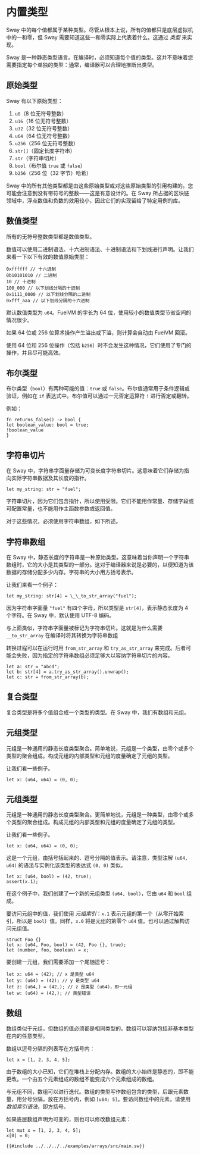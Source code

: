 # 内置类型

Sway 中的每个值都属于某种类型。尽管从根本上说，所有的值都只是底层虚拟机中的一和零，但 Sway 需要知道这些一和零实际上代表着什么。这通过 _类型_ 来实现。

<!-- This section should explain how Sway types are inferred -->
<!-- sway_types:example:start -->

Sway 是一种静态类型语言。在编译时，必须知道每个值的类型。这并不意味着您需要指定每个单独的类型：通常，编译器可以合理地推断出类型。

<!-- sway_types:example:end -->

## 原始类型

<!-- This section should list the primitive types in Sway -->
<!-- prim_types:example:start -->

Sway 有以下原始类型：

1. `u8`（8 位无符号整数）
2. `u16`（16 位无符号整数）
3. `u32`（32 位无符号整数）
4. `u64`（64 位无符号整数）
5. `u256`（256 位无符号整数）
6. `str[]`（固定长度字符串）
7. `str`（字符串切片）
8. `bool`（布尔值 `true` 或 `false`）
9. `b256`（256 位（32 字节）哈希）

Sway 中的所有其他类型都是由这些原始类型或对这些原始类型的引用构建的。您可能会注意到没有带符号的整数——这是有意设计的。在 Sway 所占据的区块链领域中，浮点数值和负数的效用较小，因此它们的实现留给了特定用例的库。

<!-- prim_types:example:end -->

## 数值类型

所有的无符号整数类型都是数值类型。

数值可以使用二进制语法、十六进制语法、十进制语法和下划线进行声明。让我们来看一下以下有效的数值原始类型：

```sway
0xffffff // 十六进制
0b10101010 // 二进制
10 // 十进制
100_000 // 以下划线分隔的十进制
0x1111_0000 // 以下划线分隔的二进制
0xfff_aaa // 以下划线分隔的十六进制
```

<!-- This section should explain the default numeric type in Sway -->
<!-- default_num:example:start -->

默认数值类型为 `u64`。FuelVM 的字长为 64 位，使用较小的数值类型节省空间的情况很少。

如果 64 位或 256 位算术操作产生溢出或下溢，则计算会自动由 FuelVM 回滚。

使用 64 位和 256 位操作（包括 `b256`）时不会发生这种情况，它们使用了专门的操作，并且尽可能高效。

<!-- default_num:example:end -->

## 布尔类型

<!-- This section should explain the `bool` type -->
<!-- bool:example:start -->

布尔类型（`bool`）有两种可能的值：`true` 或 `false`。布尔值通常用于条件逻辑或验证，例如在 `if` 表达式中。布尔值可以通过一元否定运算符 `!` 进行否定或翻转。

<!-- bool:example:end -->

例如：

```sway
fn returns_false() -> bool {
let boolean_value: bool = true;
!boolean_value
}
```

## 字符串切片

<!-- This section should explain the string type in Sway -->
<!-- str:example:start -->

在 Sway 中，字符串字面量存储为可变长度字符串切片。这意味着它们存储为指向实际字符串数据及其长度的指针。

<!-- str:example:end -->

```sway
let my_string: str = "fuel";
```

字符串切片，因为它们包含指针，所以使用受限。它们不能用作常量、存储字段或可配置常量，也不能用作主函数参数或返回值。

对于这些情况，必须使用字符串数组，如下所述。

## 字符串数组

<!-- 这一部分应该解释在 Sway 中字符串的类型 -->
<!-- str:example:start -->

在 Sway 中，静态长度的字符串是一种原始类型。这意味着当你声明一个字符串数组时，它的大小是其类型的一部分。这对于编译器来说是必要的，以便知道为该数据的存储分配多少内存。字符串的大小用方括号表示。

<!-- str:example:end -->

让我们来看一个例子：

```sway
let my_string: str[4] = \_\_to_str_array("fuel");
```

因为字符串字面量 `"fuel"` 有四个字母，所以类型是 `str[4]`，表示静态长度为 4 个字符。在 Sway 中，默认使用 UTF-8 编码。

与上面类似，字符串字面量被标记为字符串切片。这就是为什么需要 `__to_str_array` 在编译时将其转换为字符串数组

转换过程可以在运行时用 `from_str_array` 和 `try_as_str_array` 来完成。后者可能会失败，因为指定的字符串数组必须足够大以容纳字符串切片的内容。

```sway
let a: str = "abcd";
let b: str[4] = a.try_as_str_array().unwrap();
let c: str = from_str_array(b);
```

## 复合类型

复合类型是将多个值组合成一个类型的类型。在 Sway 中，我们有数组和元组。

## 元组类型

<!-- This section should explain what a tuple is -->
<!-- tuple:example:start -->

元组是一种通用的静态长度类型聚合。简单地说，元组是一个类型，由零个或多个类型的聚合组成。构成元组的内部类型和元组的度量确定了元组的类型。

<!-- tuple:example:end -->

让我们看一些例子。

```sway
let x: (u64, u64) = (0, 0);
```

## 元组类型

<!-- 此部分应解释元组是什么 -->
<!-- tuple:example:start -->

元组是一种通用的静态长度类型聚合。更简单地说，元组是一种类型，由零个或多个类型的聚合组成。构成元组的内部类型和元组的度量确定了元组的类型。

<!-- tuple:example:end -->

让我们看一些例子。

```sway
let x: (u64, u64) = (0, 0);
```

这是一个元组，由括号括起来的、逗号分隔的值表示。请注意，类型注解 `(u64, u64)` 的语法与实例化该类型的表达式 `(0, 0)` 类似。

```sway
let x: (u64, bool) = (42, true);
assert(x.1);
```

在这个例子中，我们创建了一个新的元组类型 `(u64, bool)`，它由 `u64` 和 `bool` 组成。

<!-- 此部分应解释如何访问元组中的值 -->
<!-- tuple_val:example:start -->

要访问元组中的值，我们使用 _元组索引_：`x.1` 表示元组的第一个（从零开始索引，所以是 `bool`）值。同样，`x.0` 将是元组的第零个 `u64` 值。也可以通过解构访问元组值。

<!-- tuple_val:example:end -->

```sway
struct Foo {}
let x: (u64, Foo, bool) = (42, Foo {}, true);
let (number, foo, boolean) = x;
```

要创建一元组，我们需要添加一个尾随逗号：

```sway
let x: u64 = (42); // x 是类型 u64
let y: (u64) = (42); // y 是类型 u64
let z: (u64,) = (42,); // z 是类型 (u64)，即一元组
let w: (u64) = (42,); // 类型错误
```

## 数组

<!-- 此部分应解释数组是什么 -->
<!-- array:example:start -->

数组类似于元组，但数组的值必须都是相同类型的。数组可以容纳包括非基本类型在内的任意类型。

<!-- array:example:end -->

数组以逗号分隔的列表写在方括号内：

```sway
let x = [1, 2, 3, 4, 5];
```

<!-- 此部分应深入解释数组 -->
<!-- array_details:example:start -->

由于数组的大小已知，它们在堆栈上分配内存。数组的大小始终是静态的，即不能更改。一个由五个元素组成的数组不能变成六个元素组成的数组。

与元组不同，数组可以进行迭代。数组的类型写作数组包含的类型，后跟元素数量，用分号分隔，放在方括号内，例如 `[u64; 5]`。要访问数组中的元素，请使用 _数组索引语法_，即方括号。

<!-- array_details:example:end -->

如果底层数组声明为可变的，则也可以修改数组元素：

```sway
let mut x = [1, 2, 3, 4, 5];
x[0] = 0;
```

```sway
{{#include ../../../../examples/arrays/src/main.sw}}
```
